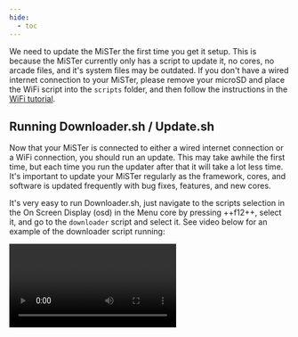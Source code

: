 ```yaml
---
hide:
  - toc
---
```


We need to update the MiSTer the first time you get it setup. This is because the MiSTer currently only has a script to update it, no cores, no arcade files, and it's system files may be outdated. If you don't have a wired internet connection to your MiSTer, please remove your microSD and place the WiFi script into the `scripts` folder, and then follow the instructions in the [WiFi tutorial](../basics/wifi.md#setup-wifi-with-a-script).

## Running Downloader.sh / Update.sh
Now that your MiSTer is connected to either a wired internet connection or a WiFi connection, you should run an update. This may take awhile the first time, but each time you run the updater after that it will take a lot less time. It's important to update your MiSTer regularly as the framework, cores, and software is updated frequently with bug fixes, features, and new cores.

It's very easy to run Downloader.sh, just navigate to the scripts selection in the On Screen Display (osd) in the Menu core by pressing ++f12++, select it, and go to the `downloader` script and select it. See video below for an example of the downloader script running:

![type:video](videos/downloader.mp4)
